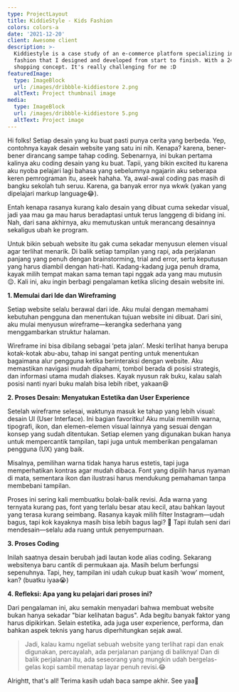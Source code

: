 ```yaml
---
type: ProjectLayout
title: KiddieStyle - Kids Fashion
colors: colors-a
date: '2021-12-20'
client: Awesome client
description: >-
  Kiddiestyle is a case study of an e-commerce platform specializing in kids'
  fashion that I designed and developed from start to finish. With a 24/7 online
  shopping concept. It's really challenging for me :D
featuredImage:
  type: ImageBlock
  url: /images/dribbble-kiddiestore 2.png
  altText: Project thumbnail image
media:
  type: ImageBlock
  url: /images/dribbble-kiddiestore 5.png
  altText: Project image
---
```

Hi folks! Setiap desain yang ku buat pasti punya cerita yang berbeda. Yep, contohnya kayak desain website yang satu ini nih.
Kenapa? karena, bener-bener dirancang sampe tahap coding. Sebenarnya, ini bukan pertama kalinya aku coding desain yang ku buat. Tapii, yang bikin excited itu karena aku nyoba pelajari lagi bahasa yang sebelumnya ngajarin aku seberapa keren pemrograman itu, aseek hahaha. Ya, awal-awal coding pas masih di bangku sekolah tuh seruu. Karena, ga banyak error nya wkwk (yakan yang dipelajari markup language😂).

Entah kenapa rasanya kurang kalo desain yang dibuat cuma sekedar visual, jadi yaa mau ga mau harus beradaptasi untuk terus langgeng di bidang ini. Nah, dari sana akhirnya, aku memutuskan untuk merancang desainnya sekaligus ubah ke program.

Untuk bikin sebuah website itu gak cuma sekadar menyusun elemen visual agar terlihat menarik. Di balik setiap tampilan yang rapi, ada perjalanan panjang yang penuh dengan brainstorming, trial and error, serta keputusan yang harus diambil dengan hati-hati. Kadang-kadang juga penuh drama, kayak milih tempat makan sama teman tapi nggak ada yang mau mutusin 😌. Kali ini, aku ingin berbagi pengalaman ketika slicing desain website ini.

**1. Memulai dari Ide dan Wireframing**

Setiap website selalu berawal dari ide. Aku mulai dengan memahami kebutuhan pengguna dan menentukan tujuan website ini dibuat. Dari sini, aku mulai menyusun wireframe—kerangka sederhana yang menggambarkan struktur halaman.

Wireframe ini bisa dibilang sebagai ‘peta jalan’. Meski terlihat hanya berupa kotak-kotak abu-abu, tahap ini sangat penting untuk menentukan bagaimana alur pengguna ketika berinteraksi dengan website. Aku memastikan navigasi mudah dipahami, tombol berada di posisi strategis, dan informasi utama mudah diakses. Kayak nyusun rak buku, kalau salah posisi nanti nyari buku malah bisa lebih ribet, yakaan😆

**2. Proses Desain: Menyatukan Estetika dan User Experience**

Setelah wireframe selesai, waktunya masuk ke tahap yang lebih visual: desain UI (User Interface). Ini bagian favoritku!
Aku mulai memilih warna, tipografi, ikon, dan elemen-elemen visual lainnya yang sesuai dengan konsep yang sudah ditentukan. Setiap elemen yang digunakan bukan hanya untuk mempercantik tampilan, tapi juga untuk memberikan pengalaman pengguna (UX) yang baik.

Misalnya, pemilihan warna tidak hanya harus estetis, tapi juga memperhatikan kontras agar mudah dibaca. Font yang dipilih harus nyaman di mata, sementara ikon dan ilustrasi harus mendukung pemahaman tanpa membebani tampilan.

Proses ini sering kali membuatku bolak-balik revisi. Ada warna yang ternyata kurang pas, font yang terlalu besar atau kecil, atau bahkan layout yang terasa kurang seimbang. Rasanya kayak milih filter Instagram—udah bagus, tapi kok kayaknya masih bisa lebih bagus lagi? 🤔 Tapi itulah seni dari mendesain—selalu ada ruang untuk penyempurnaan.

**3. Proses Coding**

Inilah saatnya desain berubah jadi lautan kode alias coding. Sekarang websitenya baru cantik di permukaan aja. Masih belum berfungsi sepenuhnya. Tapi, hey, tampilan ini udah cukup buat kasih ‘wow’ moment, kan? (buatku iyaa😭)

**4. Refleksi: Apa yang ku pelajari dari proses ini?**

Dari pengalaman ini, aku semakin menyadari bahwa membuat website bukan hanya sekadar "biar kelihatan bagus". Ada begitu banyak faktor yang harus dipikirkan. Selain estetika, ada juga user experience, performa, dan bahkan aspek teknis yang harus diperhitungkan sejak awal.

> Jadi, kalau kamu ngeliat sebuah website yang terlihat rapi dan enak digunakan, percayalah, ada perjalanan panjang di baliknya! Dan di balik perjalanan itu, ada seseorang yang mungkin udah bergelas-gelas kopi sambil menatap layar penuh revisi.😂



Alrightt, that's all! Terima kasih udah baca sampe akhir. See yaa👋
